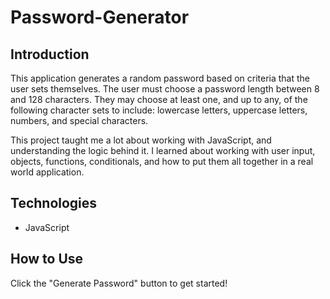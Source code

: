 # Password-Generator

## Introduction

This application generates a random password based on criteria that the user sets themselves. The user must choose a password length between 8 and 128 characters. They may choose at least one, and up to any, of the following character sets to include: lowercase letters, uppercase letters, numbers, and special characters. 

This project taught me a lot about working with JavaScript, and understanding the logic behind it. I learned about working with user input, objects, functions, conditionals, and how to put them all together in a real world application. 

## Technologies

* JavaScript

## How to Use

Click the "Generate Password" button to get started!

